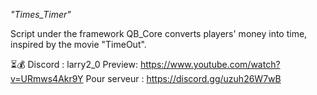 *"Times_Timer"*

Script under the framework QB_Core converts players' money into time, inspired by the movie "TimeOut".

⏳💰 Discord : larry2_0
Preview: https://www.youtube.com/watch?v=URmws4Akr9Y
Pour serveur : https://discord.gg/uzuh26W7wB